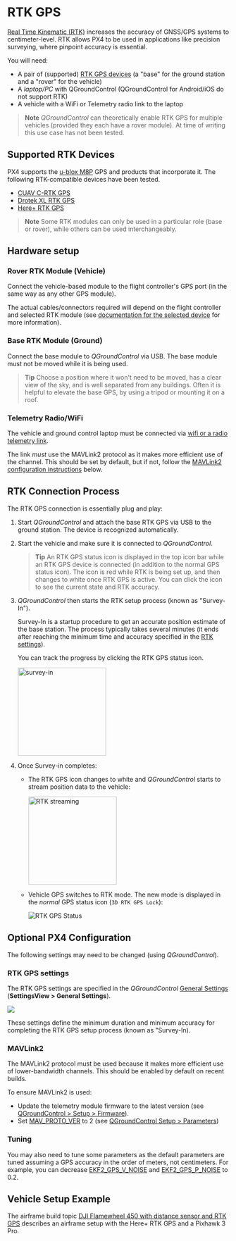 # RTK GPS

[Real Time Kinematic (RTK)](https://en.wikipedia.org/wiki/Real_Time_Kinematic) increases the accuracy of GNSS/GPS systems to centimeter-level. RTK allows PX4 to be used in applications like precision surveying, where pinpoint accuracy is essential.

You will need:
- A pair of (supported) [RTK GPS devices](#supported-rtk-devices) (a "base" for the ground station and a "rover" for the vehicle)
- A *laptop/PC* with QGroundControl (QGroundControl for Android/iOS do not support RTK)
- A vehicle with a WiFi or Telemetry radio link to the laptop

> **Note** *QGroundControl* can theoretically enable RTK GPS for multiple vehicles (provided they each have a rover module). At time of writing this use case has not been tested.

## Supported RTK Devices

PX4 supports the [u-blox M8P](https://www.u-blox.com/en/product/neo-m8p) GPS and products that incorporate it. The following RTK-compatible devices have been tested.
* [CUAV C-RTK GPS](../peripherals/rtk_gps_cuav_c-rtk.md)
* [Drotek XL RTK GPS](../peripherals/rtk_gps_drotek_xl.md)
* [Here+ RTK GPS](../peripherals/rtk_gps_hex_hereplus.md)

> **Note** Some RTK modules can only be used in a particular role (base or rover), while others can be used interchangeably.

## Hardware setup

### Rover RTK Module (Vehicle)

Connect the vehicle-based module to the flight controller's GPS port (in the same way as any other GPS module). 

The actual cables/connectors required will depend on the flight controller and selected RTK module (see [documentation for the selected device](#supported-rtk-devices) for more information).

### Base RTK Module (Ground)

Connect the base module to *QGroundControl* via USB. The base module must not be moved while it is being used.
  
> **Tip** Choose a position where it won't need to be moved, has a clear view of the sky, and is well separated from any buildings. Often it is helpful to elevate the base GPS, by using a tripod or mounting it on a roof. 

### Telemetry Radio/WiFi

The vehicle and ground control laptop must be connected via [wifi or a radio telemetry link](../assembly/quick_start_pixhawk.md#telemetry-radios-optional). <!-- this should be a link to a telemetry topic, but we don't have one yet -->

The link *must* use the MAVLink2 protocol as it makes more efficient use of the channel. This should be set by default, but if not, follow the [MAVLink2 configuration instructions](#mavlink2) below.


## RTK Connection Process

The RTK GPS connection is essentially plug and play:

1. Start *QGroundControl* and attach the base RTK GPS via USB to the ground station. The device is recognized automatically. 
1. Start the vehicle and make sure it is connected to *QGroundControl*.
   
   > **Tip** An RTK GPS status icon is displayed in the top icon bar while an RTK GPS device is connected (in addition to the normal GPS status icon). The icon is red while RTK is being set up, and then changes to white once RTK GPS is active. You can click the icon to see the current state and RTK accuracy. 
1. *QGroundControl* then starts the RTK setup process (known as "Survey-In").

   Survey-In is a startup procedure to get an accurate position estimate of the base station. The process typically takes several minutes (it ends after reaching the minimum time and accuracy specified in the [RTK settings](#rtk-gps-settings)).
   
   You can track the progress by clicking the RTK GPS status icon.

   <img src="../../images/qgc_rtk_survey-in.png" width="200px" title="survey-in" /> 

1. Once Survey-in completes:

   - The RTK GPS icon changes to white and *QGroundControl* starts to stream position data to the vehicle:
   
     <img src="../../images/qgc_rtk_streaming.png" width="200px" title="RTK streaming" />
   - Vehicle GPS switches to RTK mode. The new mode is displayed in the *normal* GPS status icon (`3D RTK GPS Lock`):

     ![RTK GPS Status](../../images/qgc_rtk_gps_status.png)
   

## Optional PX4 Configuration

The following settings may need to be changed (using *QGroundControl*). 

### RTK GPS settings

The RTK GPS settings are specified in the *QGroundControl* [General Settings](https://docs.qgroundcontrol.com/en/SettingsView/General.html#rtk-gps) (**SettingsView > General Settings**). 

![](../../images/qgc/setup/settings_view_general_rtk_gps.jpg)

These settings define the minimum duration and minimum accuracy for completing the RTK GPS setup process (known as "Survey-In).


### MAVLink2

The MAVLink2 protocol must be used because it makes more efficient use of lower-bandwidth channels. This should be enabled by default on recent builds.

To ensure MAVLink2 is used:
* Update the telemetry module firmware to the latest version (see [QGroundControl > Setup > Firmware](https://docs.qgroundcontrol.com/en/SetupView/Firmware.html)).
* Set [MAV_PROTO_VER](../advanced_config/parameter_reference.md#MAV_PROTO_VER) to 2 (see [QGroundControl Setup > Parameters](https://docs.qgroundcontrol.com/en/SetupView/Parameters.html))


### Tuning

You may also need to tune some parameters as the default parameters are tuned assuming a GPS accuracy in the order of meters, not centimeters. 
For example, you can decrease [EKF2_GPS_V_NOISE](../advanced_config/parameter_reference.md#EKF2_GPS_V_NOISE) and [EKF2_GPS_P_NOISE](../advanced_config/parameter_reference.md#EKF2_GPS_P_NOISE) to 0.2.

<!-- 
- Video demonstration would be nice.
- something that shows positioning of base, connection of RTK rover, survey in process. Some sort of short precision survey. 
-->


## Vehicle Setup Example

The airframe build topic [DJI Flamewheel 450 with distance sensor and RTK GPS](https://dev.px4.io/en/airframes_multicopter/dji_flamewheel_450.html) describes an airframe setup with the Here+ RTK GPS and a Pixhawk 3 Pro.

